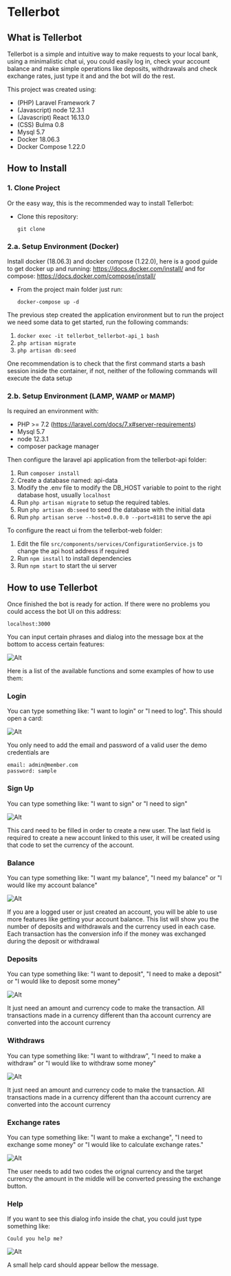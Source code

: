 # **Tellerbot**

## __What is Tellerbot__
Tellerbot is a simple and intuitive way to make requests to your local bank, using a minimalistic chat ui, you could easily log in, check your account balance and make simple operations like deposits, withdrawals and check exchange rates, just type it and and the bot will do the rest. 

This project was created using:
* (PHP) Laravel Framework 7
* (Javascript) node 12.3.1
* (Javascript) React 16.13.0
* (CSS) Bulma 0.8
* Mysql 5.7
* Docker 18.06.3
* Docker Compose 1.22.0

## __How to Install__

### 1. Clone Project
Or the easy way, this is the recommended way to install Tellerbot:
* Clone this repository:
    
    `git clone`

### 2.a. Setup Environment (Docker)

Install docker (18.06.3) and docker compose (1.22.0), here is a good guide to get docker up and running: https://docs.docker.com/install/ and for compose: https://docs.docker.com/compose/install/

* From the project main folder just run:
    
    `docker-compose up -d`

The previous step created the application environment but to run the project we need some data to get started, run the following commands:

1. `docker exec -it tellerbot_tellerbot-api_1 bash `
2. `php artisan migrate`
3. `php artisan db:seed`

One recommendation is to check that the first command starts a bash session inside the container, if not, neither of the following commands will execute the data setup

### 2.b. Setup Environment (LAMP, WAMP or MAMP)

Is required an environment with:
* PHP >= 7.2 (https://laravel.com/docs/7.x#server-requirements)
* Mysql 5.7 
* node 12.3.1
* composer package manager

Then configure the laravel api application from the tellerbot-api folder:
1. Run `composer install`
2. Create a database named: api-data
3. Modify the .env file to modify the DB_HOST variable to point to the right database host, usually `localhost`
4. Run `php artisan migrate` to setup the required tables.
4. Run `php artisan db:seed` to seed the database with the initial data
6. Run `php artisan serve --host=0.0.0.0 --port=8181` to serve the api

To configure the react ui from the tellerbot-web folder:
1. Edit the file `src/components/services/ConfigurationService.js` to change the api host address if required
2. Run `npm install` to install dependencies
3. Run `npm start` to start the ui server

## __How to use Tellerbot__

Once finished the bot is ready for action. If there were no problems you could access the bot UI on this address:

    localhost:3000

You can input certain phrases and dialog into the message box at the bottom to access certain features:

![Alt](help/default.png "Default")

Here is a list of the available functions and some examples of how to use them:

### Login

You can type something like: "I want to login" or "I need to log". This should open a card:

![Alt](help/login.png "Login")

You only need to add the email and password of a valid user the demo credentials are 

    email: admin@member.com
    password: sample

### Sign Up

You can type something like: "I want to sign" or "I need to sign"

![Alt](help/signup.png "Signup")

This card need to be filled in order to create a new user. The last field is required to create a new account linked to this user, it will be created using that code to set the currency of the account.

### Balance

You can type something like: "I want my balance", "I need my balance" or "I would like my account balance"

![Alt](help/balance.png "Balance")

If you are a logged user or just created an account, you will be able to use more features like getting your account balance. This list will show you the number of deposits and withdrawals and the currency used in each case. Each transaction has the conversion info if the money was exchanged during the deposit or withdrawal

### Deposits

You can type something like: "I want to deposit", "I need to make a deposit" or "I would like to deposit some money"

![Alt](help/deposit.png "Deposit")

It just need an amount and currency code to make the transaction. All transactions made in a currency different than tha account currency are converted into the account currency

### Withdraws

You can type something like: "I want to withdraw", "I need to make a withdraw" or "I would like to withdraw some money"

![Alt](help/withdraw.png "Withdraw")

It just need an amount and currency code to make the transaction. All transactions made in a currency different than tha account currency are converted into the account currency

### Exchange rates

You can type something like: "I want to make a exchange", "I need to exchange some money" or "I would like to calculate exchange rates."

![Alt](help/exchange.png "Exchange")

The user needs to add two codes the orignal currency and the target currency the amount in the middle will be converted pressing the exchange button.

### Help

If you want to see this dialog info inside the chat, you could just type something like:

    Could you help me?

![Alt](help/help.png "Exchange")

A small help card should appear bellow the message.